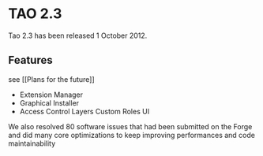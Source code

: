 TAO 2.3
=======

Tao 2.3 has been released 1 October 2012.

Features
--------

see [[Plans for the future]]

-   Extension Manager
-   Graphical Installer
-   Access Control Layers Custom Roles UI

We also resolved 80 software issues that had been submitted on the Forge and did many core optimizations to keep improving performances and code maintainability

